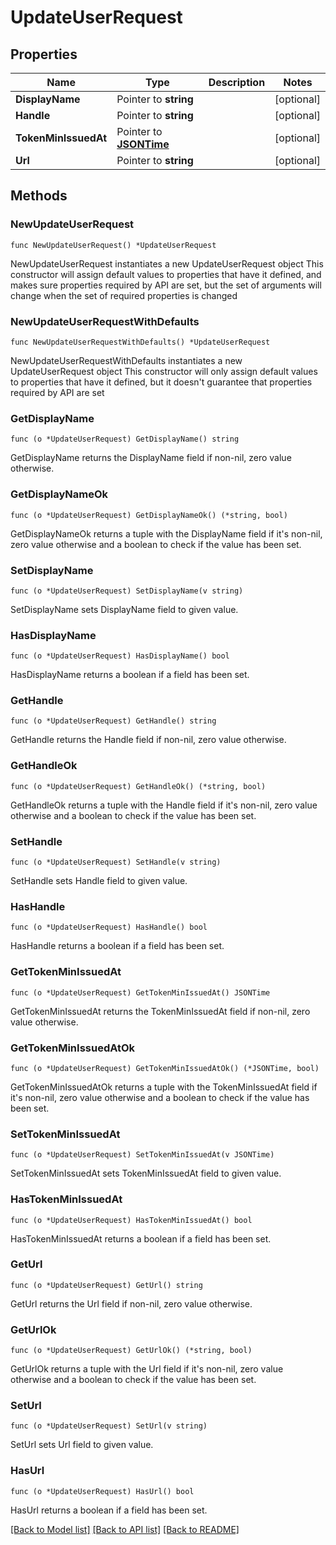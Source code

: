 # UpdateUserRequest

## Properties

Name | Type | Description | Notes
------------ | ------------- | ------------- | -------------
**DisplayName** | Pointer to **string** |  | [optional] 
**Handle** | Pointer to **string** |  | [optional] 
**TokenMinIssuedAt** | Pointer to [**JSONTime**](JSONTime.md) |  | [optional] 
**Url** | Pointer to **string** |  | [optional] 

## Methods

### NewUpdateUserRequest

`func NewUpdateUserRequest() *UpdateUserRequest`

NewUpdateUserRequest instantiates a new UpdateUserRequest object
This constructor will assign default values to properties that have it defined,
and makes sure properties required by API are set, but the set of arguments
will change when the set of required properties is changed

### NewUpdateUserRequestWithDefaults

`func NewUpdateUserRequestWithDefaults() *UpdateUserRequest`

NewUpdateUserRequestWithDefaults instantiates a new UpdateUserRequest object
This constructor will only assign default values to properties that have it defined,
but it doesn't guarantee that properties required by API are set

### GetDisplayName

`func (o *UpdateUserRequest) GetDisplayName() string`

GetDisplayName returns the DisplayName field if non-nil, zero value otherwise.

### GetDisplayNameOk

`func (o *UpdateUserRequest) GetDisplayNameOk() (*string, bool)`

GetDisplayNameOk returns a tuple with the DisplayName field if it's non-nil, zero value otherwise
and a boolean to check if the value has been set.

### SetDisplayName

`func (o *UpdateUserRequest) SetDisplayName(v string)`

SetDisplayName sets DisplayName field to given value.

### HasDisplayName

`func (o *UpdateUserRequest) HasDisplayName() bool`

HasDisplayName returns a boolean if a field has been set.

### GetHandle

`func (o *UpdateUserRequest) GetHandle() string`

GetHandle returns the Handle field if non-nil, zero value otherwise.

### GetHandleOk

`func (o *UpdateUserRequest) GetHandleOk() (*string, bool)`

GetHandleOk returns a tuple with the Handle field if it's non-nil, zero value otherwise
and a boolean to check if the value has been set.

### SetHandle

`func (o *UpdateUserRequest) SetHandle(v string)`

SetHandle sets Handle field to given value.

### HasHandle

`func (o *UpdateUserRequest) HasHandle() bool`

HasHandle returns a boolean if a field has been set.

### GetTokenMinIssuedAt

`func (o *UpdateUserRequest) GetTokenMinIssuedAt() JSONTime`

GetTokenMinIssuedAt returns the TokenMinIssuedAt field if non-nil, zero value otherwise.

### GetTokenMinIssuedAtOk

`func (o *UpdateUserRequest) GetTokenMinIssuedAtOk() (*JSONTime, bool)`

GetTokenMinIssuedAtOk returns a tuple with the TokenMinIssuedAt field if it's non-nil, zero value otherwise
and a boolean to check if the value has been set.

### SetTokenMinIssuedAt

`func (o *UpdateUserRequest) SetTokenMinIssuedAt(v JSONTime)`

SetTokenMinIssuedAt sets TokenMinIssuedAt field to given value.

### HasTokenMinIssuedAt

`func (o *UpdateUserRequest) HasTokenMinIssuedAt() bool`

HasTokenMinIssuedAt returns a boolean if a field has been set.

### GetUrl

`func (o *UpdateUserRequest) GetUrl() string`

GetUrl returns the Url field if non-nil, zero value otherwise.

### GetUrlOk

`func (o *UpdateUserRequest) GetUrlOk() (*string, bool)`

GetUrlOk returns a tuple with the Url field if it's non-nil, zero value otherwise
and a boolean to check if the value has been set.

### SetUrl

`func (o *UpdateUserRequest) SetUrl(v string)`

SetUrl sets Url field to given value.

### HasUrl

`func (o *UpdateUserRequest) HasUrl() bool`

HasUrl returns a boolean if a field has been set.


[[Back to Model list]](../README.md#documentation-for-models) [[Back to API list]](../README.md#documentation-for-api-endpoints) [[Back to README]](../README.md)


